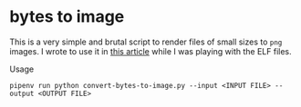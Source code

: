 # bytes to image

This is a very simple and brutal script to render files of small sizes to `png` images.
I wrote to use it in [this article](https://matteo-briani.github.io/personal-website/inside-these-little-fellas-called-files-the-ELF/) while I was playing with the ELF files.

Usage
```
pipenv run python convert-bytes-to-image.py --input <INPUT FILE> --output <OUTPUT FILE>
```
